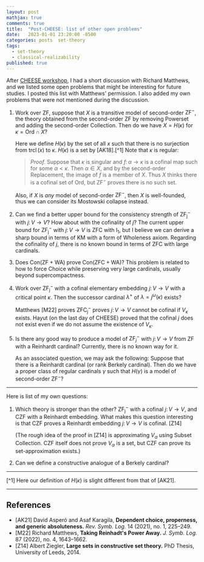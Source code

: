 ```yaml
---
layout: post
mathjax: true
comments: true
title:  "Post-CHEESE: list of other open problems"
date:   2023-01-01 23:20:00 -0500
categories: posts  set-theory
tags: 
  - set-theory
  - classical-realizability
published: true
---
```


After [CHEESE workshop](http://karagila.org/cheese/), I had a short discussion with Richard Matthews, and we listed some open problems that might be interesting for future studies. I posted this list with Matthews' permission. I also added my own problems that were not mentioned during the discussion.

1. Work over $\mathsf{ZF}$, suppose that $X$ is a transitive model of second-order $\mathsf{ZF}^-$, the theory obtained from the second-order $\mathsf{ZF}$ by removing Powerset and adding the second-order Collection. Then do we have $X=H(\kappa)$ for $\kappa=\mathrm{Ord}\cap X$?
   
   Here we define $H(\kappa)$ by the set of all $x$ such that there is no surjection from $\operatorname{trcl}(x)$ to $\kappa$. $H(\kappa)$ is a set by [AK18].[^1] Note that $\kappa$ is regular:
  
   > *Proof.* Suppose that $\kappa$ is singular and $f\colon \alpha\to\kappa$ is a cofinal map such for some $\alpha<\kappa$. Then $\alpha\in X$, and by the second-order Replacement, the image of $f$ is a member of $X$. Thus $X$ thinks there is a cofinal set of $\mathrm{Ord}$, but $\mathsf{ZF^-}$ proves there is no such set. 
   
   Also, if $X$ is *any* model of second-order $\mathsf{ZF}^-$, then $X$ is well-founded, thus we can consider its Mostowski collapse instead.

1. Can we find a better upper bound for the consistency strength of $\mathsf{ZF_j^-}$ with $j\colon V\to V$? How about with the cofinality of $j$? The current upper bound for $\mathsf{ZF_j^-}$ with $j\colon V\to V$ is $\mathsf{ZFC}$ with $\mathrm{I}_1$, but I believe we can derive a sharp bound in terms of $\mathsf{KM}$ with a form of Wholeness axiom. Regarding the cofinality of $j$, there is no known bound in terms of $\mathsf{ZFC}$ with large cardinals. 

1. Does $\mathsf{Con(ZF+WA)}$ prove $\mathsf{Con(ZFC+WA)}$?
  This problem is related to how to force Choice while preserving very large cardinals, usually beyond supercompactness.

1. Work over $\mathsf{ZF_j^-}$ with a cofinal elementary embedding $j\colon V\to V$ with a critical point $\kappa$. Then the successor cardinal $\lambda^+$ of $\lambda=j^\omega(\kappa)$ exists?
   
   Matthews [M22] proves $\mathsf{ZFC_j^-}$ proves $j\colon V\to V$ cannot be cofinal if $V_\kappa$ exists. Hayut (on the last day of CHEESE) proved that the cofinal $j$ does not exist even if we do not assume the existence of $V_\kappa$.

1. Is there any good way to produce a model of $\mathsf{ZF}^-_j$ with $j\colon V\to V$ from $\mathsf{ZF}$ with a Reinhardt cardinal? Currently, there is no known way for it.
   
   As an associated question, we may ask the following: Suppose that there is a Reinhardt cardinal (or rank Berkely cardinal). Then do we have a proper class of regular cardinals $\gamma$ such that $H(\gamma)$ is a model of second-order $\mathsf{ZF^-}$?

----

Here is list of my own questions:

1. Which theory is stronger than the other? $\mathsf{ZF^-_j}$ with a cofinal $j\colon V\to V$, and $\mathsf{CZF}$ with a Reinhardt embedding. What makes this question interesting is that $\mathsf{CZF}$ proves a Reinhardt embedding $j\colon V\to V$ is cofinal. [Z14]
   
   (The rough idea of the proof in [Z14] is approximating $V_\alpha$ using Subset Collection. $\mathsf{CZF}$ itself does not prove $V_\alpha$ is a set, but $\mathsf{CZF}$ can prove its set-approximation exists.)

1. Can we define a constructive analogue of a Berkely cardinal?


----

[^1] Here our definition of $H(\kappa)$ is slight different from that of [AK21].

----

## References

* [AK21]  David Asperó and Asaf Karagila, **Dependent choice, properness, and generic absoluteness.** *Rev. Symb. Log.* 14 (2021), no. 1, 225–249.
* [M22] Richard Matthews, **Taking Reinhadt's Power Away.** *J. Symb. Log.* 87 (2022), no. 4, 1643–1662.
* [Z14] Albert Ziegler, **Large sets in constructive set theory.** PhD Thesis, University of Leeds, 2014.